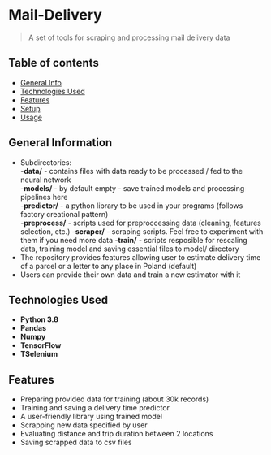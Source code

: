 # Mail-Delivery
> A set of tools for scraping and processing mail delivery data 
 ## Table of contents
 * [General Info](#general-information)
 * [Technologies Used](#technologies-used)
 * [Features](#features)
 * [Setup](#setup)
 * [Usage](#usage)
 ## General Information
  - Subdirectories: <br/>
    -**data/** - contains files with data ready to be processed / fed to the neural network<br/>
    -**models/** - by default empty - save trained models and processing pipelines here<br/>
    -**predictor/** - a python library to be used in your programs (follows factory creational pattern)<br/>
    -**preprocess/** - scripts used for preproccessing data (cleaning, features selection, etc.)
    -**scraper/** - scraping scripts. Feel free to experiment with them if you need more data
    -**train/** - scripts resposible for rescaling data, training model and saving essential files to model/ directory
  - The repository provides features allowing user to estimate delivery time of a parcel or a letter to any place in Poland (default)<br/>
  - Users can provide their own data and train a new estimator with it<br/>
 ## Technologies Used
  - **Python 3.8**
  - **Pandas**
  - **Numpy**
  - **TensorFlow**
  - **TSelenium**
 ## Features
  - Preparing provided data for training (about 30k records)
  - Training and saving a delivery time predictor
  - A user-friendly library using trained model
  - Scrapping new data specified by user
  - Evaluating distance and trip duration between 2 locations
  - Saving scrapped data to csv files
 
